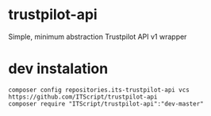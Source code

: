# trustpilot-api
Simple, minimum abstraction Trustpilot API v1 wrapper

# dev instalation

````
composer config repositories.its-trustpilot-api vcs https://github.com/ITScript/trustpilot-api
composer require "ITScript/trustpilot-api":"dev-master"
````

